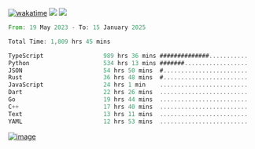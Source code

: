 [![wakatime](https://wakatime.com/badge/user/00eead22-fb14-4dd0-ab8a-3625cafbd50d.svg)](https://wakatime.com/@00eead22-fb14-4dd0-ab8a-3625cafbd50d)
![](https://komarev.com/ghpvc/?username=flatypus)
![](https://pixel.flatypus.me/flatypus?type=tracker)
<!--START_SECTION:waka-->

```rust
From: 19 May 2023 - To: 15 January 2025

Total Time: 1,809 hrs 45 mins

TypeScript                 989 hrs 36 mins ##############...........   54.44 %
Python                     534 hrs 13 mins #######..................   29.39 %
JSON                       54 hrs 50 mins  #........................   03.02 %
Rust                       36 hrs 48 mins  #........................   02.03 %
JavaScript                 24 hrs 1 min    .........................   01.32 %
Dart                       22 hrs 26 mins  .........................   01.23 %
Go                         19 hrs 44 mins  .........................   01.09 %
C++                        17 hrs 40 mins  .........................   00.97 %
Text                       13 hrs 11 mins  .........................   00.73 %
YAML                       12 hrs 53 mins  .........................   00.71 %
```

<!--END_SECTION:waka-->
[<img alt="image" src="https://github.com/flatypus/flatypus/assets/68029599/0a302dc1-501c-43a0-ae8d-37ec4817f3bd">](https://flatypus.me)

